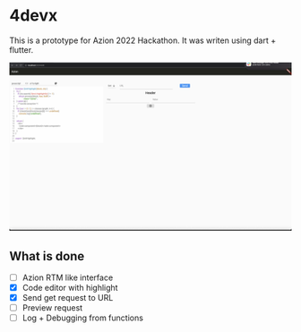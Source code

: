 # 4devx

This is a prototype for Azion 2022 Hackathon.
It was writen using dart + flutter.

![Alt text](assets/images/screen.png?raw=true "Interface")
## What is done
- [ ] Azion RTM like interface
- [x] Code editor with highlight
- [x] Send get request to URL
- [ ] Preview request
- [ ] Log + Debugging from functions
